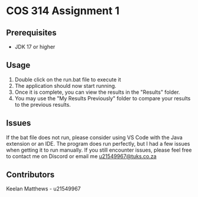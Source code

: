# COS 314 Assignment 1


## Prerequisites

- JDK 17 or higher


## Usage

1. Double click on the run.bat file to execute it
2. The application should now start running.
3. Once it is complete, you can view the results in the "Results" folder.
4. You may use the "My Results Previously" folder to compare your results to the previous results.

## Issues
If the bat file does not run, please consider using VS Code with the Java extension or an IDE. The program does run perfectly,
but I had a few issues when getting it to run manually. If you still encounter issues, please feel free to contact me on Discord
or email me u21549967@tuks.co.za

## Contributors

Keelan Matthews - u21549967